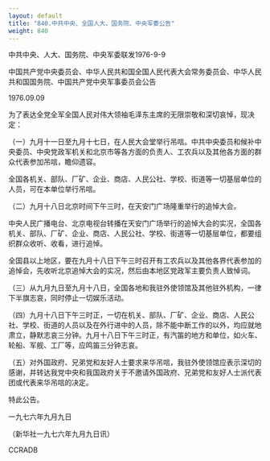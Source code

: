 ```yaml
---
layout: default
title: "840.中共中央、全国人大、国务院、中央军委公告"
weight: 840
---
```


中共中央、人大、国务院、中央军委联发1976-9-9

中国共产党中央委员会、中华人民共和国全国人民代表大会常务委员会、中华人民共和国国务院、中国共产党中央军事委员会公告

1976.09.09

为了表达全党全军全国人民对伟大领袖毛泽东主席的无限崇敬和深切哀悼，现决定：

（一）九月十一日至九月十七日，在人民大会堂举行吊唁。中共中央委员和候补中央委员、中央党政军机关和北京市等各方面的负责人、工农兵以及其他各方面的群众代表参加吊唁，瞻仰遗容。

全国各机关、部队、厂矿、企业、商店、人民公社、学校、街道等一切基层单位的人员，可在本单位举行吊唁。

（二）九月十八日北京时间下午三时，在天安门广场隆重举行的追悼大会。

中央人民广播电台、北京电视台转播在天安门广场举行的追悼大会的实况，全国各机关、部队、厂矿、企业、商店、人民公社、学校、街道等一切基层单位，都要组织群众收听、收看，进行追悼。

全国县以上地区，要在九月十八日下午三时召开有工农兵以及其他各界代表参加的追悼会，先收听北京追悼大会的实况，然后由本地区党政军主要负责人致悼词。

（三）从九月九日至九月十八日，全国各地和我驻外使领馆及其他驻外机构，一律下半旗志哀，同时停止一切娱乐活动。

（四）九月十八日下午三时正，一切在机关、部队、厂矿、企业、商店、人民公社、学校、街道的人员以及在外行进中的人员，除不能中断工作的以外，均应就地肃立，静默志哀三分钟。九月十八日下午三时正，有汽笛的地方和单位，如火车、轮船、军舰、工厂等，应鸣笛三分钟志哀。

（五）对外国政府、兄弟党和友好人士要求来华吊唁，我驻外使领馆应表示深切的感谢，并转达我党中央和我国政府关于不邀请外国政府、兄弟党和友好人士派代表团或代表来华吊唁的决定。

特此公告。

一九七六年九月九日

（新华社一九七六年九月九日讯）

CCRADB

